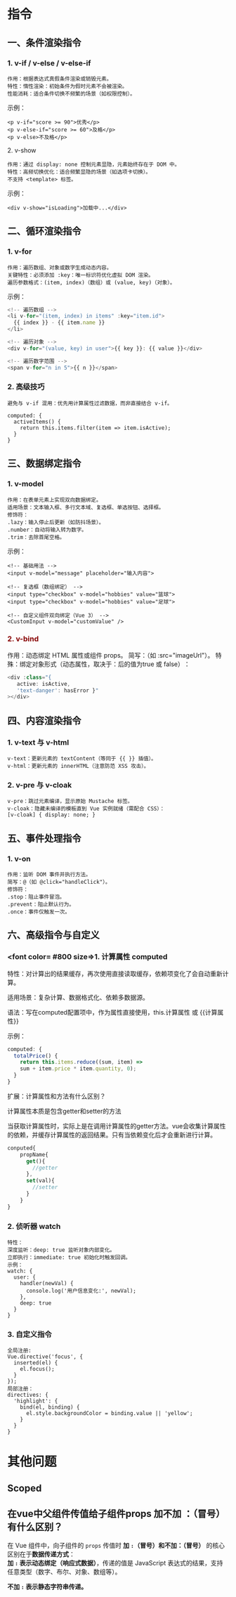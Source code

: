 # 指令

## 一、条件渲染指令 ​​

### 1. v-if / v-else / v-else-if​​

    ​​作用​​：根据表达式真假条件渲染或销毁元素。
    ​​特性​​：惰性渲染​​：初始条件为假时元素不会被渲染。
    ​​性能消耗​​：适合条件切换不频繁的场景（如权限控制）。

​​示例​​：

    <p v-if="score >= 90">优秀</p>
    <p v-else-if="score >= 60">及格</p>
    <p v-else>不及格</p>

​​2. v-show​​

    ​​作用​​：通过 display: none 控制元素显隐，元素始终存在于 DOM 中。
    ​​特性​​：高频切换优化​​：适合频繁显隐的场景（如选项卡切换）。
    ​​不支持 <template> 标签​​。

​​示例​​：

    <div v-show="isLoading">加载中...</div>

## ​​二、循环渲染指令​​

### 1. v-for​​

    ​​作用​​：遍历数组、对象或数字生成动态内容。
    ​​关键特性​​：必须添加 :key​​：唯一标识符优化虚拟 DOM 渲染。
    ​​遍历参数格式​​：(item, index)（数组）或 (value, key)（对象）。

​​示例​​：

```javascript
<!-- 遍历数组 -->
<li v-for="(item, index) in items" :key="item.id">
  {{ index }} - {{ item.name }}
</li>

<!-- 遍历对象 -->
<div v-for="(value, key) in user">{{ key }}: {{ value }}</div>

<!-- 遍历数字范围 -->
<span v-for="n in 5">{{ n }}</span>
```

### ​​2. 高级技巧​​

    ​​避免与 v-if 混用​​：优先用计算属性过滤数据，而非直接结合 v-if。
    
    computed: {
      activeItems() {
        return this.items.filter(item => item.isActive);
      }
    }

## ​​三、数据绑定指令​​ ​

### 1. v-model​​

    ​​作用​​：在表单元素上实现双向数据绑定。
    ​​适用场景​​：文本输入框、多行文本域、复选框、单选按钮、选择框。
    ​修饰符​​：
    .lazy：输入停止后更新（如防抖场景）。
    .number：自动将输入转为数字。
    .trim：去除首尾空格。

​​示例​​：

    <!-- 基础用法 -->
    <input v-model="message" placeholder="输入内容">
    
    <!-- 复选框（数组绑定） -->
    <input type="checkbox" v-model="hobbies" value="篮球">
    <input type="checkbox" v-model="hobbies" value="足球">
    
    <!-- 自定义组件双向绑定（Vue 3） -->
    <CustomInput v-model="customValue" />

### ​<font color= #800 >2. v-bind​</font>

​​作用​​：动态绑定 HTML 属性或组件 props。
​​简写​​：（如 :src="imageUrl"）。
特殊：绑定对象形式（动态属性，取决于：后的值为true 或 false）​​：

```javascript
​<div :class="{ 
   active: isActive, 
   'text-danger': hasError }"
></div>
```

## ​四、内容渲染指令​​ ​​

### 1. v-text 与 v-html​​

    ​​v-text​​：更新元素的 textContent（等同于 {{ }} 插值）。
    ​​v-html​​：更新元素的 innerHTML（注意防范 XSS 攻击）。

### ​​2. v-pre 与 v-cloak​​

    ​​v-pre​​：跳过元素编译，显示原始 Mustache 标签。
    ​​v-cloak​​：隐藏未编译的模板直到 Vue 实例就绪（需配合 CSS）：
    [v-cloak] { display: none; }

## ​​五、事件处理指令​​ ​​

### 1. v-on​​

    ​​作用​​：监听 DOM 事件并执行方法。
    ​​简写​​：@（如 @click="handleClick"）。
    ​​修饰符​​：
    .stop：阻止事件冒泡。
    .prevent：阻止默认行为。
    .once：事件仅触发一次。

## ​​六、高级指令与自定义​​

### <font color= #800 size=>​​1. 计算属性 computed</font>​

​​特性​​：对计算出的结果缓存，再次使用直接读取缓存，依赖项变化了会自动重新计算。

​​适用场景​​：复杂计算、数据格式化、依赖多数据源。

语法：写在computed配置项中，作为属性直接使用，this.计算属性 或 {{计算属性}}

​​示例​​：

```javascript
​computed: {
  totalPrice() {
    return this.items.reduce((sum, item) => 
    sum + item.price * item.quantity, 0);
  }
}
```

扩展：计算属性和方法有什么区别？

计算属性本质是包含getter和setter的方法

当获取计算属性时，实际上是在调用计算属性的getter方法。vue会收集计算属性的依赖，并缓存计算属性的返回结果。只有当依赖变化后才会重新进行计算。

```javascript
conputed{
    propName{
      get(){
        //getter
      },
      set(val){
        //setter
      }
    }
}
```

### ​​2. 侦听器 watch​​

    ​​特性​​：
    深度监听​​：deep: true 监听对象内部变化。
    ​​立即执行​​：immediate: true 初始化时触发回调。
    示例​​：
    watch: {
      user: {
        handler(newVal) {
          console.log('用户信息变化:', newVal);
        },
        deep: true
      }
    }

### ​​3. 自定义指令​​

    ​​全局注册​​:
    Vue.directive('focus', {
      inserted(el) {
        el.focus();
      }
    });
    局部注册​​：
    directives: {
      'highlight': {
        bind(el, binding) {
          el.style.backgroundColor = binding.value || 'yellow';
        }
      }
    }

# 其他问题

## Scoped



## 在vue中父组件传值给子组件props 加不加 ：（冒号）有什么区别？

在 Vue 组件中，向子组件的 `props` 传值时 ​**​加 `:`（冒号）和不加：（冒号）​**​ 的核心区别在于 ​**​数据传递方式​**​：  
​**​加 `:` 表示动态绑定（响应式数据）**，传递的值是 ​JavaScript 表达式的结果​​，支持任意类型（数字、布尔、对象、数组等）。

**​​不加 `:` 表示静态字符串传递。​**​